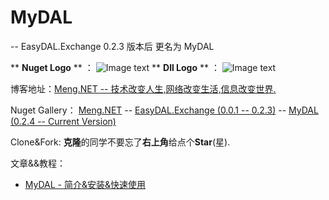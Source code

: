 # MyDAL
  -- EasyDAL.Exchange 0.2.3 版本后 更名为 MyDAL 
  
** <b>Nuget Logo</b> ** ：
![Image text](https://github.com/liumeng0403/MyDAL/blob/master/EasyDAL.Exchange/Others/MyDAL.png)
** <b>Dll Logo</b> ** ：
![Image text](https://github.com/liumeng0403/MyDAL/blob/master/EasyDAL.Exchange/Others/MyDAL.ico)

博客地址：<a href="https://www.cnblogs.com/Meng-NET/p/8963476.html" target="_blank">Meng.NET -- 技术改变人生,网络改变生活,信息改变世界.</a>

Nuget Gallery： 
<a href="https://www.nuget.org/profiles/Meng.NET" target="_blank">Meng.NET</a> -- 
<a href="https://www.nuget.org/packages/EasyDAL.Exchange/" target="_blank">EasyDAL.Exchange (0.0.1 -- 0.2.3)</a> -- 
<a href="https://www.nuget.org/packages/MyDAL/" target="_blank">MyDAL (0.2.4 -- Current Version)</a>

Clone&Fork:  <b>克隆</b>的同学不要忘了<b>右上角</b>给点个<b>Star</b>(星).

文章&&教程：<br/>
* <a href="https://www.cnblogs.com/Meng-NET/p/9831746.html" target="_blank">MyDAL - 简介&安装&快速使用</a>
